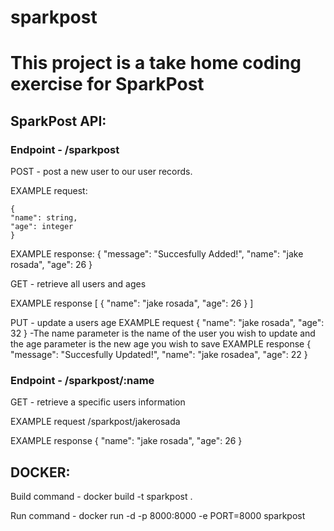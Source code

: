 # sparkpost

# This project is a take home coding exercise for SparkPost

## SparkPost API:

### Endpoint - /sparkpost

POST - post a new user to our user records.

EXAMPLE request:
```
{
"name": string,
"age": integer
}
```
EXAMPLE response:
{
"message": "Succesfully Added!",
"name": "jake rosada",
"age": 26
}

GET - retrieve all users and ages

EXAMPLE response
[
{
"name": "jake rosada",
"age": 26
}
]

PUT - update a users age
EXAMPLE request
{
"name": "jake rosada",
"age": 32
}
-The name parameter is the name of the user you wish to update and the age parameter is the new age you wish to save
EXAMPLE response
{
"message": "Succesfully Updated!",
"name": "jake rosadea",
"age": 22
}

### Endpoint - /sparkpost/:name

GET - retrieve a specific users information

EXAMPLE request
/sparkpost/jakerosada

EXAMPLE response
{
"name": "jake rosada",
"age": 26
}

## DOCKER:

Build command - docker build -t sparkpost .

Run command - docker run -d -p 8000:8000 -e PORT=8000 sparkpost
